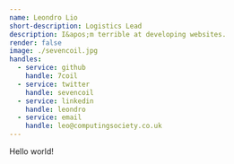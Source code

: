 ```yaml
---
name: Leondro Lio
short-description: Logistics Lead
description: I&apos;m terrible at developing websites.
render: false
image: ./sevencoil.jpg
handles:
  - service: github
    handle: 7coil
  - service: twitter
    handle: sevencoil
  - service: linkedin
    handle: leondro
  - service: email
    handle: leo@computingsociety.co.uk
---
```


Hello world!
